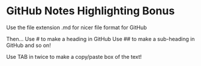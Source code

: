 # GitHub Notes Highlighting Bonus
Use the file extension .md for nicer file format for GitHub

Then...
Use # to make a heading in GitHub
Use ## to make a sub-heading in GitHub and so on!

Use TAB in twice to make a copy/paste box of the text!